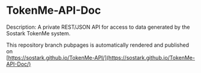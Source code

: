 # TokenMe-API-Doc

Description:
A private REST/JSON API for access to data generated by the Sostark TokenMe system.

This repository branch pubpages is automatically rendered and published on <br>
[https://sostark.github.io/TokenMe-API/](https://sostark.github.io/TokenMe-API-Doc/)
